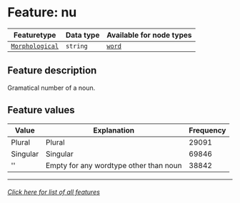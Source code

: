 # Feature: nu

Featuretype | Data type | Available for node types
---  | --- | --- 
[`Morphological`](home.md#morphological-features) | `string`  | [`word`](wordnodefeatures.md#readme)

## Feature description

Gramatical number of a noun.

## Feature values 

Value | Explanation | Frequency
--- | --- | ---
Plural | Plural | 29091
Singular | Singular | 69846
'' | Empty for any wordtype other than noun | 38842

---
###### [Click here for list of all features](home.md#readme)
